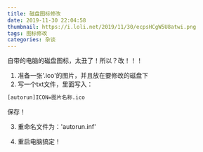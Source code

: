 ```yaml
---
title: 磁盘图标修改
date: 2019-11-30 22:04:58
thumbnail: https://i.loli.net/2019/11/30/ecpsHCgW5U8atwi.png
tags: 图标修改
categories: 杂谈
---
```


自带的电脑的磁盘图标，太丑了！所以？改！！！

<!--more-->

1. 准备一张'.ico'的图片，并且放在要修改的磁盘下
2. 写一个txt文件，里面写入：

```html
[autorun]ICON=图片名称.ico
```
保存！

3. 重命名文件为：'autorun.inf'

4. 重启电脑搞定！